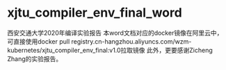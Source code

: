 # xjtu_compiler_env_final_word
西安交通大学2020年编译实验报告
本word文档对应的docker镜像在阿里云中，可直接使用docker pull registry.cn-hangzhou.aliyuncs.com/wzm-kubernetes/xjtu_compiler_env_final:v1.0拉取镜像
此外，更要感谢Zicheng Zhang的实验报告。
